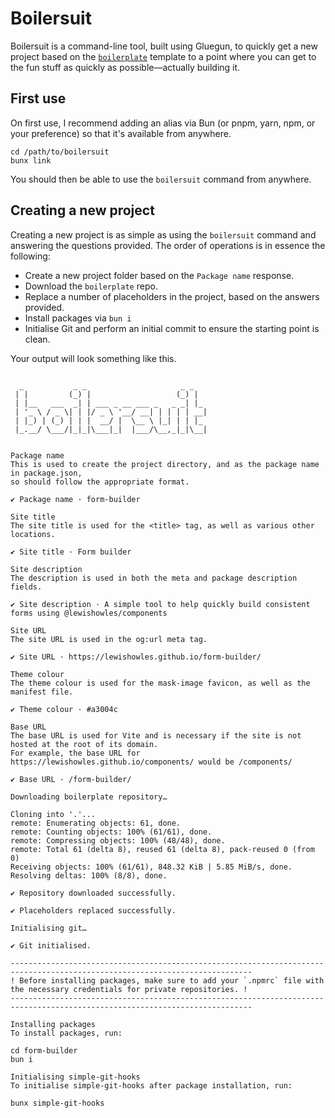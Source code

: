 # Boilersuit

Boilersuit is a command-line tool, built using Gluegun, to quickly get a new project based on the [`boilerplate`](https://github.com/lewishowles/boilerplate) template to a point where you can get to the fun stuff as quickly as possible—actually building it.

## First use

On first use, I recommend adding an alias via Bun (or pnpm, yarn, npm, or your preference) so that it's available from anywhere.

```
cd /path/to/boilersuit
bunx link
```

You should then be able to use the `boilersuit` command from anywhere.

## Creating a new project

Creating a new project is as simple as using the `boilersuit` command and answering the questions provided. The order of operations is in essence the following:

- Create a new project folder based on the `Package name` response.
- Download the `boilerplate` repo.
- Replace a number of placeholders in the project, based on the answers provided.
- Install packages via `bun i`
- Initialise Git and perform an initial commit to ensure the starting point is clean.

Your output will look something like this.

```

  _           _ _                     _ _
 | |         (_) |                   (_) |
 | |__   ___  _| | ___ _ __ ___ _   _ _| |_
 | '_ \ / _ \| | |/ _ \ '__/ __| | | | | __|
 | |_) | (_) | | |  __/ |  \__ \ |_| | | |_
 |_.__/ \___/|_|_|\___|_|  |___/\__,_|_|\__|


Package name
This is used to create the project directory, and as the package name in package.json,
so should follow the appropriate format.

✔ Package name · form-builder

Site title
The site title is used for the <title> tag, as well as various other locations.

✔ Site title · Form builder

Site description
The description is used in both the meta and package description fields.

✔ Site description · A simple tool to help quickly build consistent forms using @lewishowles/components

Site URL
The site URL is used in the og:url meta tag.

✔ Site URL · https://lewishowles.github.io/form-builder/

Theme colour
The theme colour is used for the mask-image favicon, as well as the manifest file.

✔ Theme colour · #a3004c

Base URL
The base URL is used for Vite and is necessary if the site is not hosted at the root of its domain.
For example, the base URL for https://lewishowles.github.io/components/ would be /components/

✔ Base URL · /form-builder/

Downloading boilerplate repository…

Cloning into '.'...
remote: Enumerating objects: 61, done.
remote: Counting objects: 100% (61/61), done.
remote: Compressing objects: 100% (48/48), done.
remote: Total 61 (delta 8), reused 61 (delta 8), pack-reused 0 (from 0)
Receiving objects: 100% (61/61), 848.32 KiB | 5.85 MiB/s, done.
Resolving deltas: 100% (8/8), done.

✔︎ Repository downloaded successfully.

✔︎ Placeholders replaced successfully.

Initialising git…

✔︎ Git initialised.

----------------------------------------------------------------------------------------------------------------------------
! Before installing packages, make sure to add your `.npmrc` file with the necessary credentials for private repositories. !
----------------------------------------------------------------------------------------------------------------------------

Installing packages
To install packages, run:

cd form-builder
bun i

Initialising simple-git-hooks
To initialise simple-git-hooks after package installation, run:

bunx simple-git-hooks
```
